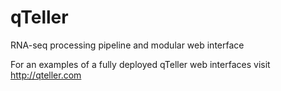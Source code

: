 qTeller
=======

RNA-seq processing pipeline and modular web interface

For an examples of a fully deployed qTeller web interfaces visit <a href="http://qteller.com">http://qteller.com</a>
